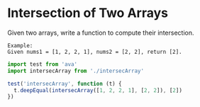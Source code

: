 # Intersection of Two Arrays

Given two arrays, write a function to compute their intersection.

```
Example:
Given nums1 = [1, 2, 2, 1], nums2 = [2, 2], return [2].
```

```js
import test from 'ava'
import intersecArray from './intersecArray'

test('intersecArray', function (t) {
  t.deepEqual(intersecArray([1, 2, 2, 1], [2, 2]), [2])
})
```
